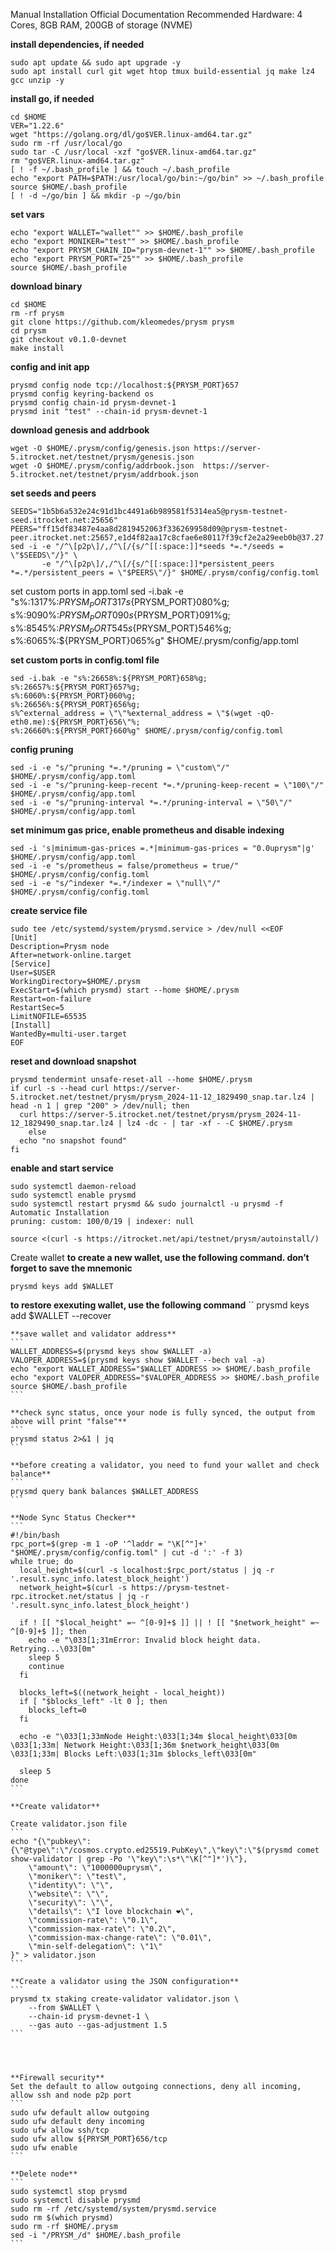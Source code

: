 Manual Installation
Official Documentation
Recommended Hardware: 4 Cores, 8GB RAM, 200GB of storage (NVME)

**install dependencies, if needed**
```
sudo apt update && sudo apt upgrade -y
sudo apt install curl git wget htop tmux build-essential jq make lz4 gcc unzip -y
```

**install go, if needed**
```
cd $HOME
VER="1.22.6"
wget "https://golang.org/dl/go$VER.linux-amd64.tar.gz"
sudo rm -rf /usr/local/go
sudo tar -C /usr/local -xzf "go$VER.linux-amd64.tar.gz"
rm "go$VER.linux-amd64.tar.gz"
[ ! -f ~/.bash_profile ] && touch ~/.bash_profile
echo "export PATH=$PATH:/usr/local/go/bin:~/go/bin" >> ~/.bash_profile
source $HOME/.bash_profile
[ ! -d ~/go/bin ] && mkdir -p ~/go/bin
```

**set vars**
```
echo "export WALLET="wallet"" >> $HOME/.bash_profile
echo "export MONIKER="test"" >> $HOME/.bash_profile
echo "export PRYSM_CHAIN_ID="prysm-devnet-1"" >> $HOME/.bash_profile
echo "export PRYSM_PORT="25"" >> $HOME/.bash_profile
source $HOME/.bash_profile
```

**download binary**
```
cd $HOME
rm -rf prysm
git clone https://github.com/kleomedes/prysm prysm
cd prysm
git checkout v0.1.0-devnet
make install
```

**config and init app**
```
prysmd config node tcp://localhost:${PRYSM_PORT}657
prysmd config keyring-backend os
prysmd config chain-id prysm-devnet-1
prysmd init "test" --chain-id prysm-devnet-1
```

**download genesis and addrbook**
```
wget -O $HOME/.prysm/config/genesis.json https://server-5.itrocket.net/testnet/prysm/genesis.json
wget -O $HOME/.prysm/config/addrbook.json  https://server-5.itrocket.net/testnet/prysm/addrbook.json
```

**set seeds and peers**
```
SEEDS="1b5b6a532e24c91d1bc4491a6b989581f5314ea5@prysm-testnet-seed.itrocket.net:25656"
PEERS="ff15df83487e4aa8d2819452063f336269958d09@prysm-testnet-peer.itrocket.net:25657,e1d4f82aa17c8cfae6e80117f39cf2e2a29eeb0b@37.27.112.131:10156,5f91fc0d6185fe29944bfa4698428f56cedbf0d2@152.53.66.0:25656,a53a6c4abbd4e4e212639dbff72e2c7295fd8cd8@213.199.43.242:29656,6616bf0bccdec74150ed492952879d394e8b4f22@62.171.161.196:17656,c8713da918b6c5ce36fc99b582c5eb9f9f3f2cd3@185.208.206.191:26656,729d9c4fe35efb9200b9775d2dfad0d5f7c7017b@77.237.244.73:29656,0b4b6be062055f913933597fe7d84c65286d444b@144.76.70.103:32656,5773b96f3a618bd1e5f18df04356ca44ee2cce0b@2.59.117.67:29656,f3dd019aafbee0483de1d5133f03e880d96cde6a@65.108.234.158:23656,cb36b0bf594bbb205827efd65fb2be0c82b4f854@176.9.126.78:20656"
sed -i -e "/^\[p2p\]/,/^\[/{s/^[[:space:]]*seeds *=.*/seeds = \"$SEEDS\"/}" \
       -e "/^\[p2p\]/,/^\[/{s/^[[:space:]]*persistent_peers *=.*/persistent_peers = \"$PEERS\"/}" $HOME/.prysm/config/config.toml
```

set custom ports in app.toml
sed -i.bak -e "s%:1317%:${PRYSM_PORT}317%g;
s%:8080%:${PRYSM_PORT}080%g;
s%:9090%:${PRYSM_PORT}090%g;
s%:9091%:${PRYSM_PORT}091%g;
s%:8545%:${PRYSM_PORT}545%g;
s%:8546%:${PRYSM_PORT}546%g;
s%:6065%:${PRYSM_PORT}065%g" $HOME/.prysm/config/app.toml

**set custom ports in config.toml file**
```
sed -i.bak -e "s%:26658%:${PRYSM_PORT}658%g;
s%:26657%:${PRYSM_PORT}657%g;
s%:6060%:${PRYSM_PORT}060%g;
s%:26656%:${PRYSM_PORT}656%g;
s%^external_address = \"\"%external_address = \"$(wget -qO- eth0.me):${PRYSM_PORT}656\"%;
s%:26660%:${PRYSM_PORT}660%g" $HOME/.prysm/config/config.toml
```

**config pruning**
```
sed -i -e "s/^pruning *=.*/pruning = \"custom\"/" $HOME/.prysm/config/app.toml 
sed -i -e "s/^pruning-keep-recent *=.*/pruning-keep-recent = \"100\"/" $HOME/.prysm/config/app.toml
sed -i -e "s/^pruning-interval *=.*/pruning-interval = \"50\"/" $HOME/.prysm/config/app.toml
```

**set minimum gas price, enable prometheus and disable indexing**
```
sed -i 's|minimum-gas-prices =.*|minimum-gas-prices = "0.0uprysm"|g' $HOME/.prysm/config/app.toml
sed -i -e "s/prometheus = false/prometheus = true/" $HOME/.prysm/config/config.toml
sed -i -e "s/^indexer *=.*/indexer = \"null\"/" $HOME/.prysm/config/config.toml
```

**create service file**
```
sudo tee /etc/systemd/system/prysmd.service > /dev/null <<EOF
[Unit]
Description=Prysm node
After=network-online.target
[Service]
User=$USER
WorkingDirectory=$HOME/.prysm
ExecStart=$(which prysmd) start --home $HOME/.prysm
Restart=on-failure
RestartSec=5
LimitNOFILE=65535
[Install]
WantedBy=multi-user.target
EOF
```

**reset and download snapshot**
```
prysmd tendermint unsafe-reset-all --home $HOME/.prysm
if curl -s --head curl https://server-5.itrocket.net/testnet/prysm/prysm_2024-11-12_1829490_snap.tar.lz4 | head -n 1 | grep "200" > /dev/null; then
  curl https://server-5.itrocket.net/testnet/prysm/prysm_2024-11-12_1829490_snap.tar.lz4 | lz4 -dc - | tar -xf - -C $HOME/.prysm
    else
  echo "no snapshot found"
fi
```

**enable and start service**
```
sudo systemctl daemon-reload
sudo systemctl enable prysmd
sudo systemctl restart prysmd && sudo journalctl -u prysmd -f
Automatic Installation
pruning: custom: 100/0/19 | indexer: null

source <(curl -s https://itrocket.net/api/testnet/prysm/autoinstall/)
```

Create wallet
**to create a new wallet, use the following command. don’t forget to save the mnemonic**
```
prysmd keys add $WALLET
```

**to restore exexuting wallet, use the following command**
``
prysmd keys add $WALLET --recover
````
**save wallet and validator address**
```
WALLET_ADDRESS=$(prysmd keys show $WALLET -a)
VALOPER_ADDRESS=$(prysmd keys show $WALLET --bech val -a)
echo "export WALLET_ADDRESS="$WALLET_ADDRESS >> $HOME/.bash_profile
echo "export VALOPER_ADDRESS="$VALOPER_ADDRESS >> $HOME/.bash_profile
source $HOME/.bash_profile
```

**check sync status, once your node is fully synced, the output from above will print "false"**
```
prysmd status 2>&1 | jq 
```

**before creating a validator, you need to fund your wallet and check balance**
```
prysmd query bank balances $WALLET_ADDRESS
```

**Node Sync Status Checker**
```
#!/bin/bash
rpc_port=$(grep -m 1 -oP '^laddr = "\K[^"]+' "$HOME/.prysm/config/config.toml" | cut -d ':' -f 3)
while true; do
  local_height=$(curl -s localhost:$rpc_port/status | jq -r '.result.sync_info.latest_block_height')
  network_height=$(curl -s https://prysm-testnet-rpc.itrocket.net/status | jq -r '.result.sync_info.latest_block_height')

  if ! [[ "$local_height" =~ ^[0-9]+$ ]] || ! [[ "$network_height" =~ ^[0-9]+$ ]]; then
    echo -e "\033[1;31mError: Invalid block height data. Retrying...\033[0m"
    sleep 5
    continue
  fi

  blocks_left=$((network_height - local_height))
  if [ "$blocks_left" -lt 0 ]; then
    blocks_left=0
  fi

  echo -e "\033[1;33mNode Height:\033[1;34m $local_height\033[0m \033[1;33m| Network Height:\033[1;36m $network_height\033[0m \033[1;33m| Blocks Left:\033[1;31m $blocks_left\033[0m"

  sleep 5
done
```

**Create validator**

Create validator.json file
```
echo "{\"pubkey\":{\"@type\":\"/cosmos.crypto.ed25519.PubKey\",\"key\":\"$(prysmd comet show-validator | grep -Po '\"key\":\s*\"\K[^"]*')\"},
    \"amount\": \"1000000uprysm\",
    \"moniker\": \"test\",
    \"identity\": \"\",
    \"website\": \"\",
    \"security\": \"\",
    \"details\": \"I love blockchain ❤️\",
    \"commission-rate\": \"0.1\",
    \"commission-max-rate\": \"0.2\",
    \"commission-max-change-rate\": \"0.01\",
    \"min-self-delegation\": \"1\"
}" > validator.json
```

**Create a validator using the JSON configuration**
```
prysmd tx staking create-validator validator.json \
    --from $WALLET \
    --chain-id prysm-devnet-1 \
	--gas auto --gas-adjustment 1.5
```




**Firewall security**
Set the default to allow outgoing connections, deny all incoming, allow ssh and node p2p port
```
sudo ufw default allow outgoing 
sudo ufw default deny incoming 
sudo ufw allow ssh/tcp 
sudo ufw allow ${PRYSM_PORT}656/tcp
sudo ufw enable
```

**Delete node**
```
sudo systemctl stop prysmd
sudo systemctl disable prysmd
sudo rm -rf /etc/systemd/system/prysmd.service
sudo rm $(which prysmd)
sudo rm -rf $HOME/.prysm
sed -i "/PRYSM_/d" $HOME/.bash_profile
```

